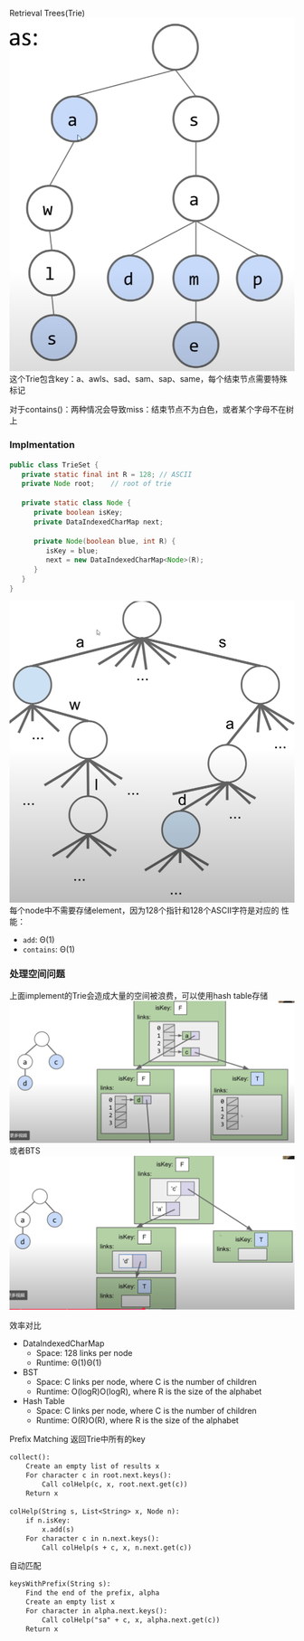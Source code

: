 Retrieval Trees(Trie)
![输入图片说明](/imgs/2025-02-26/tHWvBdCu8fFcgqla.png)
这个Trie包含key：a、awls、sad、sam、sap、same，每个结束节点需要特殊标记

对于contains()：两种情况会导致miss：结束节点不为白色，或者某个字母不在树上

### Implmentation
```java
public class TrieSet {
   private static final int R = 128; // ASCII
   private Node root;    // root of trie

   private static class Node {
      private boolean isKey;   
      private DataIndexedCharMap next;

      private Node(boolean blue, int R) {
         isKey = blue;
         next = new DataIndexedCharMap<Node>(R);
      }
   }
}
```
![输入图片说明](/imgs/2025-02-26/F9MUpts3IN5Hzx4H.png)
每个node中不需要存储element，因为128个指针和128个ASCII字符是对应的
性能：
-   `add`: Θ(1)
-   `contains`: Θ(1)


### 处理空间问题
上面implement的Trie会造成大量的空间被浪费，可以使用hash table存储![输入图片说明](/imgs/2025-02-26/VBAGpijnBeHkPhlX.png)
或者BTS![输入图片说明](/imgs/2025-02-26/dcNiFBymv9e8wBoh.png)

效率对比
-   DataIndexedCharMap
    -   Space: 128 links per node
    -   Runtime: Θ(1)Θ(1)
-   BST
    -   Space: C links per node, where C is the number of children
    -   Runtime: O(logR)O(logR), where R is the size of the alphabet
-   Hash Table
    -   Space: C links per node, where C is the number of children
    -   Runtime: O(R)O(R), where R is the size of the alphabet

Prefix Matching
返回Trie中所有的key
```
collect():
    Create an empty list of results x
    For character c in root.next.keys():
        Call colHelp(c, x, root.next.get(c))
    Return x

colHelp(String s, List<String> x, Node n):
    if n.isKey:
        x.add(s)
    For character c in n.next.keys():
        Call colHelp(s + c, x, n.next.get(c))
```

自动匹配
```
keysWithPrefix(String s):
    Find the end of the prefix, alpha
    Create an empty list x
    For character in alpha.next.keys():
        Call colHelp("sa" + c, x, alpha.next.get(c))
    Return x
```
<!--stackedit_data:
eyJoaXN0b3J5IjpbLTg5NTUwODAxNywtNTUxMzUwOTY2XX0=
-->